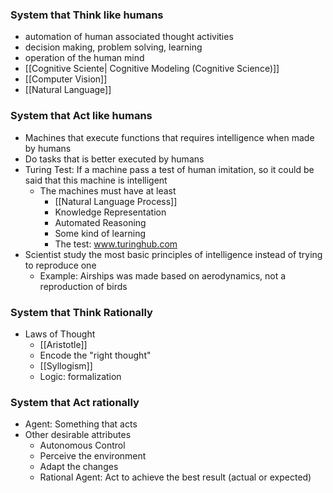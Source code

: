 ### System that Think like humans
-  automation of human associated thought activities
- decision making, problem solving, learning
- operation of the human mind
-  [[Cognitive Sciente| Cognitive Modeling (Cognitive Science)]]
-  [[Computer Vision]]
- [[Natural Language]]

### System that Act like humans
-   Machines that execute functions that requires intelligence when made by humans
-  Do tasks that is better executed by humans
- Turing Test: If a machine pass a test of human imitation, so it could be said that this machine is intelligent
	- The machines must have at least
		- [[Natural Language Process]]
		- Knowledge Representation
		- Automated Reasoning
		- Some kind of learning
		- The test: www.turinghub.com
- Scientist study the most basic principles of intelligence instead of trying to reproduce one
	-  Example: Airships was made based on aerodynamics, not a reproduction of birds

### System that Think Rationally 
- Laws of Thought
	-   [[Aristotle]]
	- Encode the "right thought"
	-   [[Syllogism]]
	- Logic: formalization

### System that Act rationally
- Agent: Something that acts
- Other desirable attributes
	- Autonomous Control
	- Perceive the environment
	- Adapt the changes
	- Rational Agent: Act to achieve the best result (actual or expected)
